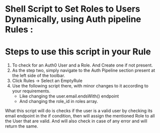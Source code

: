 # Shell Script to Set Roles to Users Dynamically, using Auth pipeline Rules :

# Steps to use this script in your Rule

1.  To check for an Auth0 User and a Role. And Create one if not present.
2.  As the step two, simply navigate to the Auth Pipeline section present at the left side of the toolbar. 
3.  Click Rules ->  Select an EmptyRule 
4.  Use the following script there, with minor changes to it according to your requirements. 
    * Like changing the user.email.endsWith() endpoint 
    * And changing the role_id in roles array.

What this script will do is checks if the user is a valid user by checking its email endpoint in the if condition, then will assign the mentioned Role to all the User that are valid. And will also check in case of any error and will return the same.
